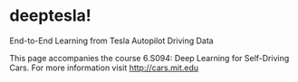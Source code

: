 # deeptesla!
End-to-End Learning from Tesla Autopilot Driving Data

This page accompanies the course 6.S094: Deep Learning for Self-Driving Cars. For more information visit http://cars.mit.edu 
